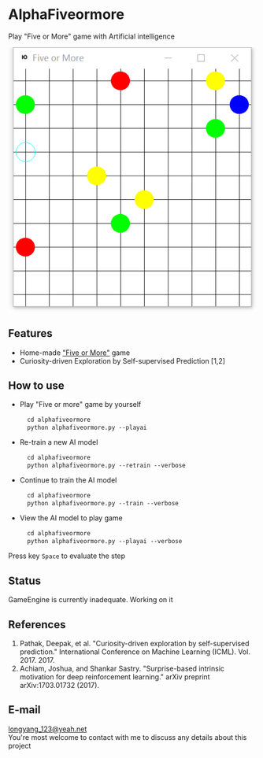 # AlphaFiveormore
Play "Five or More" game with Artificial intelligence 

![](./pics/fiveormore.png)

## Features
+ Home-made ["Five or More"](https://wiki.gnome.org/Apps/Five%20or%20more) game
+ Curiosity-driven Exploration by Self-supervised Prediction [1,2]

## How to use
+ Play "Five or more" game by yourself

        cd alphafiveormore
        python alphafiveormore.py --playai

+ Re-train a new AI model

        cd alphafiveormore
        python alphafiveormore.py --retrain --verbose

+ Continue to train the AI model

        cd alphafiveormore
        python alphafiveormore.py --train --verbose

+ View the AI model to play game

        cd alphafiveormore
        python alphafiveormore.py --playai --verbose

Press key `Space` to evaluate the step

## Status
GameEngine is currently inadequate. Working on it

## References
1. Pathak, Deepak, et al. "Curiosity-driven exploration by self-supervised prediction." International Conference on Machine Learning (ICML). Vol. 2017. 2017.
2. Achiam, Joshua, and Shankar Sastry. "Surprise-based intrinsic motivation for deep reinforcement learning." arXiv preprint arXiv:1703.01732 (2017).

## E-mail
longyang_123@yeah.net  
You're most welcome to contact with me to discuss any details about this project